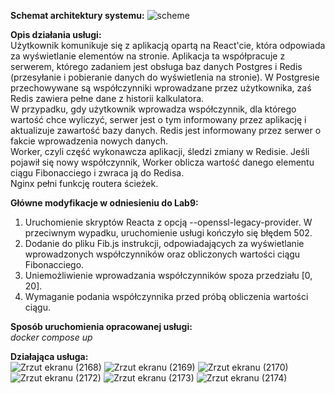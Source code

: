 **Schemat architektury systemu:**
![scheme](https://user-images.githubusercontent.com/69208755/148453520-22e3da12-1c77-4f9d-ae53-617174ca8ede.png)

**Opis działania usługi:**<br/>
Użytkownik komunikuje się z aplikacją opartą na React'cie, która odpowiada za wyświetlanie elementów na stronie. Aplikacja ta współpracuje z serwerem, którego zadaniem jest obsługa baz danych Postgres i Redis (przesyłanie i pobieranie danych do wyświetlenia na stronie). W Postgresie przechowywane są współczynniki wprowadzane przez użytkownika, zaś Redis zawiera pełne dane z historii kalkulatora.<br/>
W przypadku, gdy użytkownik wprowadza współczynnik, dla którego wartość chce wyliczyć, serwer jest o tym informowany przez aplikację i aktualizuje zawartość bazy danych. Redis jest informowany przez serwer o fakcie wprowadzenia nowych danych.<br/>
Worker, czyli część wykonawcza aplikacji, śledzi zmiany w Redisie. Jeśli pojawił się nowy współczynnik, Worker oblicza wartość danego elementu ciągu Fibonacciego i zwraca ją do Redisa.<br/>
Nginx pełni funkcję routera ścieżek.

**Główne modyfikacje w odniesieniu do Lab9:**
1. Uruchomienie skryptów Reacta z opcją --openssl-legacy-provider. W przeciwnym wypadku, uruchomienie usługi kończyło się błędem 502.
2. Dodanie do pliku Fib.js instrukcji, odpowiadających za wyświetlanie wprowadzonych współczynników oraz obliczonych wartości ciągu Fibonacciego.
3. Uniemożliwienie wprowadzania współczynników spoza przedziału [0, 20].
4. Wymaganie podania współczynnika przed próbą obliczenia wartości ciągu.

**Sposób uruchomienia opracowanej usługi:**<br/>
*docker compose up*

**Działająca usługa:**<br/>
![Zrzut ekranu (2168)](https://user-images.githubusercontent.com/69208755/148455129-a4ac1fbb-be8c-4406-a674-e7761cbee2ed.png)
![Zrzut ekranu (2169)](https://user-images.githubusercontent.com/69208755/148455130-d0ad8ccc-eeea-41f1-b84a-dcb104edc8ab.png)
![Zrzut ekranu (2170)](https://user-images.githubusercontent.com/69208755/148455136-4ad0428d-7ffa-4bfe-ae75-3e6b0e8b3c52.png)
![Zrzut ekranu (2172)](https://user-images.githubusercontent.com/69208755/148455149-5216f6ce-cb77-4552-a44e-fcc6297efe2a.png)
![Zrzut ekranu (2173)](https://user-images.githubusercontent.com/69208755/148455151-b7a76413-ceca-4383-80a1-bcfa222a5f0b.png)
![Zrzut ekranu (2174)](https://user-images.githubusercontent.com/69208755/148455160-50e49761-253d-48ab-b232-31265fd2be6f.png)
